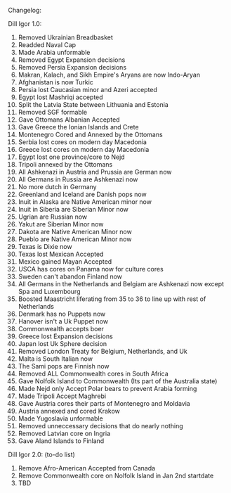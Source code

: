Changelog:

  Dill Igor 1.0:
  
1. Removed Ukrainian Breadbasket
2. Readded Naval Cap
3. Made Arabia unformable
4. Removed Egypt Expansion decisions
5. Removed Persia Expansion decisions
6. Makran, Kalach, and Sikh Empire's Aryans are now Indo-Aryan
7. Afghanistan is now Turkic
8. Persia lost Caucasian minor and Azeri accepted
9. Egypt lost Mashriqi accepted
10. Split the Latvia State between Lithuania and Estonia
11. Removed SGF formable
12. Gave Ottomans Albanian Accepted
13. Gave Greece the Ionian Islands and Crete
14. Montenegro Cored and Annexed by the Ottomans
15. Serbia lost cores on modern day Macedonia
16. Greece lost cores on modern day Macedonia
17. Egypt lost one province/core to Nejd
18. Tripoli annexed by the Ottomans
19. All Ashkenazi in Austria and Prussia are German now
20. All Germans in Russia are Ashkenazi now
21. No more dutch in Germany
22. Greenland and Iceland are Danish pops now
23. Inuit in Alaska are Native American minor now
24. Inuit in Siberia are Siberian Minor now
25. Ugrian are Russian now
26. Yakut are Siberian Minor now
27. Dakota are Native American Minor now
28. Pueblo are Native American Minor now
29. Texas is Dixie now
30. Texas lost Mexican Accepted
31. Mexico gained Mayan Accepted
32. USCA has cores on Panama now for culture cores
33. Sweden can't abandon Finland now
34. All Germans in the Netherlands and Belgiam are Ashkenazi now except Spa and Luxembourg
35. Boosted Maastricht liferating from 35 to 36 to line up with rest of Netherlands
36. Denmark has no Puppets now
37. Hanover isn't a Uk Puppet now
38. Commonwealth accepts boer
39. Greece lost Expansion decisions
40. Japan lost Uk Sphere decision
41. Removed London Treaty for Belgium, Netherlands, and Uk
42. Malta is South Italian now
43. The Sami pops are Finnish now
44. Removed ALL Commonwealth cores in South Africa
45. Gave Nolfolk Island to Commonwealth (Its part of the Australia state)
46. Made Nejd only Accept Polar bears to prevent Arabia forming
47. Made Tripoli Accept Maghrebi
48. Gave Austria cores their parts of Montenegro and Moldavia
49. Austria annexed and cored Krakow
50. Made Yugoslavia unformable
51. Removed unneccessary decisions that do nearly nothing
52. Removed Latvian core on Ingria
53. Gave Aland Islands to Finland

  Dill Igor 2.0: (to-do list)
  
1. Remove Afro-American Accepted from Canada
2. Remove Commonwealth core on Nolfolk Island in Jan 2nd startdate
3. TBD
